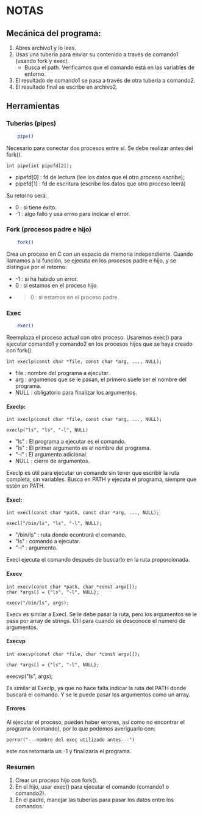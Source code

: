 # NOTAS

## Mecánica del programa:

1. Abres archivo1 y lo lees.
2. Usas una tubería para enviar su contenido a través de comando1 (usando fork y exec).
   - Busca el path. Verificamos que el comando está en las variables de entorno.
3. El resultado de comando1 se pasa a través de otra tubería a comando2.
4. El resultado final se escribe en archivo2.

## Herramientas

### Tuberías (pipes)

```bash
    pipe()
```

Necesario para conectar dos procesos entre sí. Se debe realizar antes del fork().

    int pipe(int pipefd[2]);

- pipefd[0] : fd de lectura (lee los datos que el otro proceso escribe);
- pipefd[1] : fd de escritura (escribe los datos que otro proceso leerá)

Su retorno será:

- 0 : si tiene éxito.
- -1 : algo falló y usa errno para indicar el error.

### Fork (procesos padre e hijo)

```bash
    fork()
```

Crea un proceso en C con un espacio de memoria independiente.
Cuando llamamos a la función, se ejecuta en los procesos padre e hijo, y se distingue por el retorno:

- -1 : si ha habido un error.
- 0 : si estamos en el proceso hijo.
- > 0 : si estamos en el proceso padre.

### Exec

```bash
    exec()
```

Reemplaza el proceso actual con otro proceso. Usaremos exec() para ejecutar comando1 y comando2 en los procesos hijos que se haya creado con fork().

    int execlp(const char *file, const char *arg, ..., NULL);

- file : nombre del programa a ejecutar.
- arg : argumenos que se le pasan, el primero suele ser el nombre del programa.
- NULL : obligatorio para finalizar los argumentos.

#### Execlp:

    int execlp(const char *file, const char *arg, ..., NULL);

    execlp("ls", "ls", "-l", NULL)

- "ls" : El programa a ejecutar es el comando.
- "ls" : El primer argumento es el nombre del programa.
- "-l" : El argumento adicional.
- NULL : cierre de argumentos.

Execlp es útil para ejecutar un comando sin tener que escribir la ruta completa, sin variables. Busca en PATH y ejecuta el programa, siempre que estén en PATH.

#### Execl:

    int execl(const char *path, const char *arg, ..., NULL);

    execl("/bin/ls", "ls", "-l", NULL);

- "/bin/ls" : ruta donde econtrará el comando.
- "ls" : comando a ejecutar.
- "-l" : argumento.

Execl ejecuta el comando después de buscarlo en la ruta proporcionada.

#### Execv

    int execv(const char *path, char *const argv[]);
    char *args[] = {"ls", "-l", NULL};

    execv("/bin/ls", args);

Execv es similar a Execl. Se le debe pasar la ruta, pero los argumentos se le pasa por array de strings. Útil para cuando se desconoce el número de argumentos.

#### Execvp

    int execvp(const char *file, char *const argv[]);

    char *args[] = {"ls", "-l", NULL};

execvp("ls", args);

Es similar al Execlp, ya que no hace falta indicar la ruta del PATH donde buscará el comando. Y se le puede pasar los argumentos como un array.

#### Errores

Al ejecutar el proceso, pueden haber errores, así como no encontrar el programa (comando), por lo que podemos averiguarlo con:

    perror("---nombre del exec utilizado antes---")

este nos retornaría un -1 y finalizaría el programa.

### Resumen

1. Crear un proceso hijo con fork().
2. En el hijo, usar exec() para ejecutar el comando (comando1 o comando2).
3. En el padre, manejar las tuberías para pasar los datos entre los comandos.
